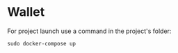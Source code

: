 # Wallet

For project launch use a command in the project's folder:

   ````
   sudo docker-compose up
